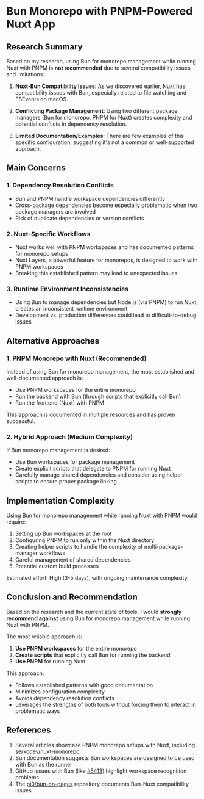 # Bun Monorepo with PNPM-Powered Nuxt App

## Research Summary

Based on my research, using Bun for monorepo management while running Nuxt with PNPM is **not recommended** due to several compatibility issues and limitations:

1. **Nuxt-Bun Compatibility Issues**: As we discovered earlier, Nuxt has compatibility issues with Bun, especially related to file watching and FSEvents on macOS.

2. **Conflicting Package Management**: Using two different package managers (Bun for monorepo, PNPM for Nuxt) creates complexity and potential conflicts in dependency resolution.

3. **Limited Documentation/Examples**: There are few examples of this specific configuration, suggesting it's not a common or well-supported approach.

## Main Concerns

### 1. Dependency Resolution Conflicts

- Bun and PNPM handle workspace dependencies differently
- Cross-package dependencies become especially problematic when two package managers are involved
- Risk of duplicate dependencies or version conflicts

### 2. Nuxt-Specific Workflows

- Nuxt works well with PNPM workspaces and has documented patterns for monorepo setups
- Nuxt Layers, a powerful feature for monorepos, is designed to work with PNPM workspaces
- Breaking this established pattern may lead to unexpected issues

### 3. Runtime Environment Inconsistencies

- Using Bun to manage dependencies but Node.js (via PNPM) to run Nuxt creates an inconsistent runtime environment
- Development vs. production differences could lead to difficult-to-debug issues

## Alternative Approaches

### 1. PNPM Monorepo with Nuxt (Recommended)

Instead of using Bun for monorepo management, the most established and well-documented approach is:

- Use PNPM workspaces for the entire monorepo
- Run the backend with Bun (through scripts that explicitly call Bun)
- Run the frontend (Nuxt) with PNPM

This approach is documented in multiple resources and has proven successful.

### 2. Hybrid Approach (Medium Complexity)

If Bun monorepo management is desired:

- Use Bun workspaces for package management
- Create explicit scripts that delegate to PNPM for running Nuxt
- Carefully manage shared dependencies and consider using helper scripts to ensure proper package linking

## Implementation Complexity

Using Bun for monorepo management while running Nuxt with PNPM would require:

1. Setting up Bun workspaces at the root
2. Configuring PNPM to run only within the Nuxt directory
3. Creating helper scripts to handle the complexity of multi-package-manager workflows
4. Careful management of shared dependencies
5. Potential custom build processes

Estimated effort: High (3-5 days), with ongoing maintenance complexity.

## Conclusion and Recommendation

Based on the research and the current state of tools, I would **strongly recommend against** using Bun for monorepo management while running Nuxt with PNPM. 

The most reliable approach is:

1. **Use PNPM workspaces** for the entire monorepo
2. **Create scripts** that explicitly call Bun for running the backend
3. **Use PNPM** for running Nuxt

This approach:
- Follows established patterns with good documentation
- Minimizes configuration complexity
- Avoids dependency resolution conflicts
- Leverages the strengths of both tools without forcing them to interact in problematic ways

## References

1. Several articles showcase PNPM monorepo setups with Nuxt, including [serkodev/nuxt-monorepo](https://serko.dev/post/nuxt-3-monorepo/)
2. Bun documentation suggests Bun workspaces are designed to be used with Bun as the runner
3. GitHub issues with Bun (like [#5413](https://github.com/oven-sh/bun/issues/5413)) highlight workspace recognition problems
4. The [pi0/bun-on-pages](https://github.com/pi0/bun-on-pages) repository documents Bun-Nuxt compatibility issues 